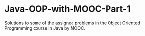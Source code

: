 # Java-OOP-with-MOOC-Part-1
Solutions to some of the assigned problems in the Object Oriented Programming course in Java by MOOC. 
